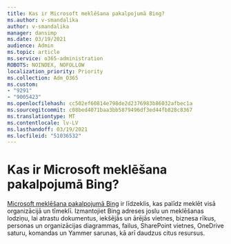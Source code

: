```yaml
---
title: Kas ir Microsoft meklēšana pakalpojumā Bing?
ms.author: v-smandalika
author: v-smandalika
manager: dansimp
ms.date: 03/19/2021
audience: Admin
ms.topic: article
ms.service: o365-administration
ROBOTS: NOINDEX, NOFOLLOW
localization_priority: Priority
ms.collection: Adm_O365
ms.custom:
- "9291"
- "9005423"
ms.openlocfilehash: cc502ef60814e798de2d2376983b86032afbec1a
ms.sourcegitcommit: c08bed4071baa3bb5879496df3ed44fb828c8367
ms.translationtype: MT
ms.contentlocale: lv-LV
ms.lasthandoff: 03/19/2021
ms.locfileid: "51036532"
---
```

# <a name="what-is-microsoft-search-in-bing"></a>Kas ir Microsoft meklēšana pakalpojumā Bing?

[Microsoft meklēšana pakalpojumā Bing](https://docs.microsoft.com/deployoffice/microsoft-search-bing#what-is-microsoft-search-in-bing) ir līdzeklis, kas palīdz meklēt visā organizācijā un tīmeklī. Izmantojiet Bing adreses joslu un meklēšanas lodziņu, lai atrastu dokumentus, iekšējās un ārējās vietnes, biznesa rīkus, personas un organizācijas diagrammas, failus, SharePoint vietnes, OneDrive saturu, komandas un Yammer sarunas, kā arī daudzus citus resursus.